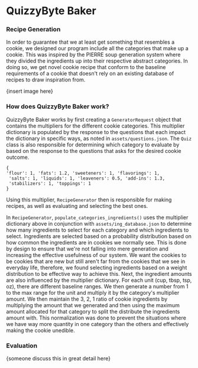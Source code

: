 # QuizzyByte Baker

### Recipe Generation

In order to guarantee that we at least get something that resembles a cookie,
we designed our program include all the categories that make up a cookie.
This was inspired by the PIERRE soup generation system where they divided
the ingredients up into their respective abstract categories. In doing so,
we get novel cookie recipe that conform to the baseline requirements of a cookie
that doesn't rely on an existing database of recipes to draw inspiration from.

{insert image here}

### How does QuizzyByte Baker work?

QuizzyByte Baker works by first creating a `GeneratorRequest` object that
contains the multipliers for the different cookie categories. This multiplier
dictionary is populated by the response to the questions that each
impact the dictionary in specific ways, as noted in `assets/questions.json`.
The `Quiz` class is also responsible for determining which category to
evaluate by based on the response to the questions that asks for the desired
cookie outcome.

```
{
'flour': 1, 'fats': 1.2, 'sweeteners': 1, 'flavorings': 1,
 'salts': 1, 'liquids': 1, 'leaveners': 0.5, 'add-ins': 1.3,
 'stabilizers': 1, 'toppings': 1
}
```

Using this multiplier, `RecipeGenerator` then is responsible for making recipes,
as well as evaluating and selecting the best ones.

In `RecipeGenerator`, `populate_categories_ingredients()` uses the multiplier
dictionary above in conjunction with `assets/ing_database.json` to determine
how many ingredients to select for each category and which ingredients to
select. Ingredients are selected based on a probability distribution based on
how common the ingredients are in cookies we normally see. This is done by
design to ensure that we're not falling into mere generation and increasing
the effective usefulness of our system. We want the cookies to be cookies that
are new but still aren't far from the cookies that we see in everyday life,
therefore, we found selecting ingredients based on a weight distribution
to be effective way to achieve this. Next, the ingredient amounts are also
influenced by the multiplier dictionary. For each unit (cup, tbsp, tsp, oz),
there are different baseline ranges. We then generate a number from 1 to the
max range for the unit and multiply it by the category's multiplier amount.
We then maintain the 3, 2, 1 ratio of cookie ingredients by multiplying
the amount that we generated and then using the maximum amount allocated
for that category to split the distribute the ingredients amount with. This
normalization was done to prevent the situations where we have way more quantity
in one category than the others and effectively making the cookie unedible.

### Evaluation

{someone discuss this in great detail here}
